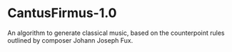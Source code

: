 # CantusFirmus-1.0

An algorithm to generate classical music, based on the counterpoint rules outlined by composer Johann Joseph Fux. 
